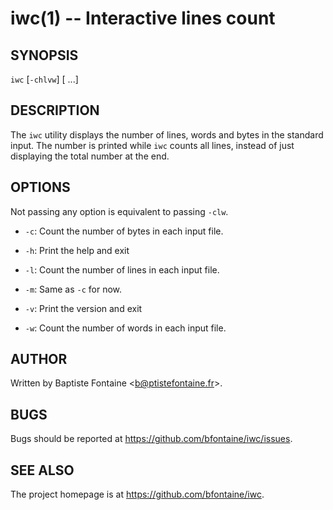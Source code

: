 # iwc(1) -- Interactive lines count

## SYNOPSIS

`iwc` [`-chlvw`] [<file> ...]

## DESCRIPTION

The `iwc` utility displays the number of lines, words and bytes in the standard
input. The number is printed while `iwc` counts all lines, instead of just
displaying the total number at the end.

## OPTIONS

Not passing any option is equivalent to passing `-clw`.

  * `-c`:
    Count the number of bytes in each input file.

  * `-h`:
    Print the help and exit

  * `-l`:
    Count the number of lines in each input file.

  * `-m`:
    Same as `-c` for now.

  * `-v`:
    Print the version and exit

  * `-w`:
    Count the number of words in each input file.

## AUTHOR

Written by Baptiste Fontaine <<b@ptistefontaine.fr>\>.

## BUGS

Bugs should be reported at <https://github.com/bfontaine/iwc/issues>.

## SEE ALSO

The project homepage is at <https://github.com/bfontaine/iwc>.
